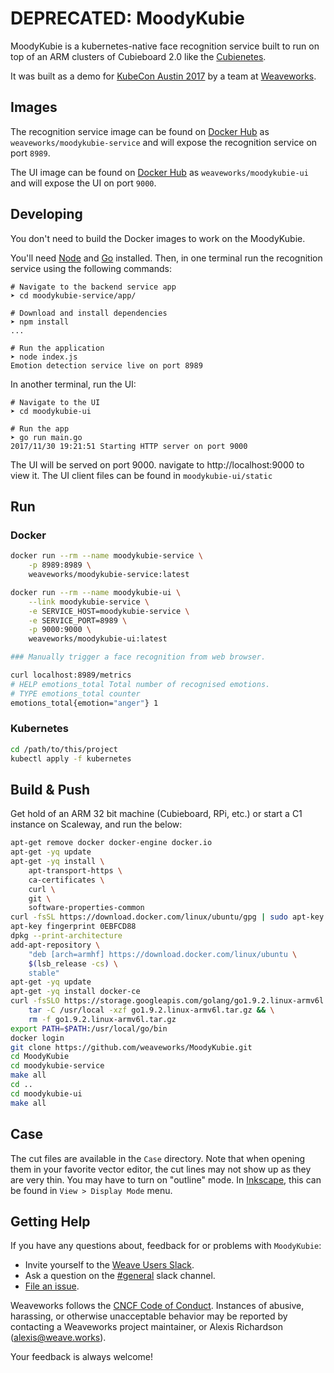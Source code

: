 # DEPRECATED: MoodyKubie

MoodyKubie is a kubernetes-native face recognition service built to run on top of an ARM clusters of Cubieboard 2.0 like the [Cubienetes](https://github.com/tomwilkie/cubienetes).

It was built as a demo for [KubeCon Austin 2017](http://events.linuxfoundation.org/events/kubecon-and-cloudnativecon-north-america) by a team at [Weaveworks](https://github.com/weaveworks).

## Images

The recognition service image can be found on [Docker Hub](https://hub.docker.com/r/weaveworks/moodykubie-service/) as `weaveworks/moodykubie-service` and will expose the recognition service on port `8989`.

The UI image can be found on [Docker Hub](https://hub.docker.com/r/weaveworks/moodykubie-ui/) as `weaveworks/moodykubie-ui` and will expose the UI on port `9000`.

## Developing

You don't need to build the Docker images to work on the MoodyKubie.

You'll need [Node](https://nodejs.org) and [Go](https://golang.org) installed. Then, in one terminal run the recognition service using the following commands:

```
# Navigate to the backend service app
➤ cd moodykubie-service/app/

# Download and install dependencies
➤ npm install
...

# Run the application
➤ node index.js
Emotion detection service live on port 8989
```

In another terminal, run the UI:

```
# Navigate to the UI
➤ cd moodykubie-ui

# Run the app
➤ go run main.go
2017/11/30 19:21:51 Starting HTTP server on port 9000
```

The UI will be served on port 9000. navigate to http://localhost:9000 to view it. The UI client files can be found in `moodykubie-ui/static`

## Run

### Docker

```bash
docker run --rm --name moodykubie-service \
    -p 8989:8989 \
    weaveworks/moodykubie-service:latest

docker run --rm --name moodykubie-ui \
    --link moodykubie-service \
    -e SERVICE_HOST=moodykubie-service \
    -e SERVICE_PORT=8989 \
    -p 9000:9000 \
    weaveworks/moodykubie-ui:latest

### Manually trigger a face recognition from web browser.

curl localhost:8989/metrics
# HELP emotions_total Total number of recognised emotions.
# TYPE emotions_total counter
emotions_total{emotion="anger"} 1
```

### Kubernetes

```bash
cd /path/to/this/project
kubectl apply -f kubernetes
```

## Build & Push

Get hold of an ARM 32 bit machine (Cubieboard, RPi, etc.) or start a C1 instance on Scaleway, and run the below:

```bash
apt-get remove docker docker-engine docker.io
apt-get -yq update
apt-get -yq install \
    apt-transport-https \
    ca-certificates \
    curl \
    git \
    software-properties-common
curl -fsSL https://download.docker.com/linux/ubuntu/gpg | sudo apt-key add -
apt-key fingerprint 0EBFCD88
dpkg --print-architecture
add-apt-repository \
    "deb [arch=armhf] https://download.docker.com/linux/ubuntu \
    $(lsb_release -cs) \
    stable"
apt-get -yq update
apt-get -yq install docker-ce
curl -fsSLO https://storage.googleapis.com/golang/go1.9.2.linux-armv6l.tar.gz && \
    tar -C /usr/local -xzf go1.9.2.linux-armv6l.tar.gz && \
    rm -f go1.9.2.linux-armv6l.tar.gz
export PATH=$PATH:/usr/local/go/bin
docker login
git clone https://github.com/weaveworks/MoodyKubie.git
cd MoodyKubie
cd moodykubie-service
make all
cd ..
cd moodykubie-ui
make all
```

## Case 

The cut files are available in the `Case` directory. Note that when opening them in your favorite vector editor, the cut lines may not show up as they are very thin. You may have to turn on "outline" mode. In [Inkscape](https://inkscape.org/en/), this can be found in `View > Display Mode` menu.

## <a name="help"></a>Getting Help

If you have any questions about, feedback for or problems with `MoodyKubie`:

- Invite yourself to the <a href="https://slack.weave.works/" target="_blank">Weave Users Slack</a>.
- Ask a question on the [#general](https://weave-community.slack.com/messages/general/) slack channel.
- [File an issue](https://github.com/weaveworks/MoodyKubie/issues/new).

Weaveworks follows the [CNCF Code of Conduct](https://github.com/cncf/foundation/blob/master/code-of-conduct.md). Instances of abusive, harassing, or otherwise unacceptable behavior may be reported by contacting a Weaveworks project maintainer, or Alexis Richardson (alexis@weave.works).

Your feedback is always welcome!
